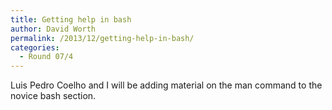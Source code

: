 ```yaml
---
title: Getting help in bash
author: David Worth
permalink: /2013/12/getting-help-in-bash/
categories:
  - Round 07/4
---
```

Luis Pedro Coelho and I will be adding material on the man command to the novice bash section.
